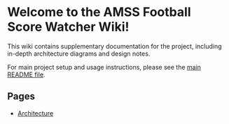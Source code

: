 # Welcome to the AMSS Football Score Watcher Wiki!

This wiki contains supplementary documentation for the project, including in-depth architecture diagrams and design notes.

For main project setup and usage instructions, please see the [main README file](../README.md).

## Pages

*   [Architecture](./Architecture.md)

